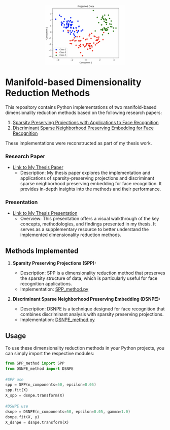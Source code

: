 <p align="center">
  <img src="https://github.com/tonypapakon/DRmethods/blob/extras/wine.png" align="center" width=50% height=50% />
</p>

# Manifold-based Dimensionality Reduction Methods

This repository contains Python implementations of two manifold-based dimensionality reduction methods based on the following research papers:

1. [Sparsity Preserving Projections with Applications to Face Recognition](https://www.sciencedirect.com/science/article/abs/pii/S0031320309001964)
2. [Discriminant Sparse Neighborhood Preserving Embedding for Face Recognition](https://www.sciencedirect.com/science/article/abs/pii/S0031320312000672?via%3Dihub)

These implementations were reconstructed as part of my thesis work.

### Research Paper
- [Link to My Thesis Paper](https://github.com/tonypapakon/DRmethods/blob/main/Thesis.pdf)
  - Description: My thesis paper explores the implementation and applications of sparsity-preserving projections and discriminant sparse neighborhood preserving embedding for face recognition. It provides in-depth insights into the methods and their performance.

### Presentation
- [Link to My Thesis Presentation](https://github.com/tonypapakon/DRmethods/blob/main/Presentation.pdf)
  - Overview: This presentation offers a visual walkthrough of the key concepts, methodologies, and findings presented in my thesis. It serves as a supplementary resource to better understand the implemented dimensionality reduction methods.

## Methods Implemented

1. **Sparsity Preserving Projections (SPP):**
   - Description: SPP is a dimensionality reduction method that preserves the sparsity structure of data, which is particularly useful for face recognition applications.
   - Implementation: [SPP_method.py](SPP_method.py)

2. **Discriminant Sparse Neighborhood Preserving Embedding (DSNPE):**
   - Description: DSNPE is a technique designed for face recognition that combines discriminant analysis with sparsity preserving projections.
   - Implementation: [DSNPE_method.py](DSNPE_method.py)

## Usage

To use these dimensionality reduction methods in your Python projects, you can simply import the respective modules:

```python
from SPP_method import SPP
from DSNPE_method import DSNPE

#SPP use
spp = SPP(n_components=50, epsilon=0.05)
spp.fit(X)
X_spp = dsnpe.transform(X)

#DSNPE use
dsnpe = DSNPE(n_components=50, epsilon=0.05, gamma=1.0)
dsnpe.fit(X, y)
X_dsnpe = dsnpe.transform(X)
